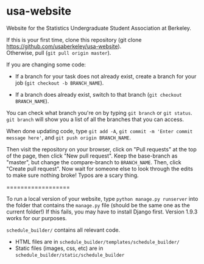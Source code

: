 # usa-website
Website for the Statistics Undergraduate Student Association at Berkeley.

If this is your first time, clone this repository (git clone https://github.com/usaberkeley/usa-website).  
Otherwise, pull (``git pull origin master``).

If you are changing some code: 

- If a branch for your task does not already exist, create a branch for your job (``git checkout -b BRANCH_NAME``). 

- If a branch does already exist, switch to that branch (``git checkout BRANCH_NAME``). 

You can check what branch you're on by typing ``git branch`` or ``git status``. ``git branch`` will show you a list of all the branches that you can access.

When done updating code, type ``git add -A``, ``git commit -m 'Enter commit message here'``, and ``git push origin BRANCH_NAME``. 

Then visit the repository on your browser, click on "Pull requests" at the top of the page, then click "New pull request". Keep the base-branch as "master", but change the compare-branch to ``BRANCH_NAME``. Then, click "Create pull request". Now wait for someone else to look through the edits to make sure nothing broke! Typos are a scary thing. 

==================

To run a local version of your website, type ``python manage.py runserver`` into the folder that contains the ``manage.py`` file (should be the same one as the current folder!) If this fails, you may have to install Django first. Version 1.9.3 works for our purposes.

``schedule_builder/`` contains all relevant code.
 - HTML files are in ``schedule_builder/templates/schedule_builder/``
 - Static files (images, css, etc) are in ``schedule_builder/static/schedule_builder``

